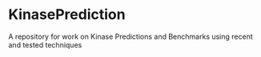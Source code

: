 # KinasePrediction
A repository for work on Kinase Predictions and Benchmarks using recent and tested techniques
